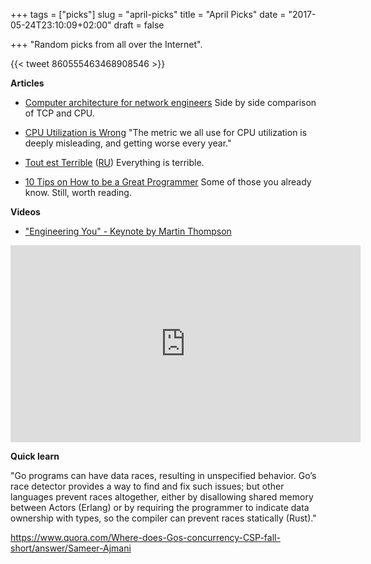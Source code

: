 +++
tags = ["picks"]
slug = "april-picks"
title = "April Picks"
date = "2017-05-24T23:10:09+02:00"
draft = false

+++
"Random picks from all over the Internet".

<!--more-->

{{< tweet 860555463468908546 >}}

**Articles**

* [Computer architecture for network engineers](https://github.com/lukego/blog/issues/18)
  Side by side comparison of TCP and CPU.

* [CPU Utilization is Wrong](http://www.brendangregg.com/blog/2017-05-09/cpu-utilization-is-wrong.html)
  "The metric we all use for CPU utilization is deeply misleading, and getting worse every year."

* [Tout est Terrible](http://ferd.ca/tout-est-terrible.html) ([RU](https://habrahabr.ru/company/mailru/blog/327264/))
  Everything is terrible.

* [10 Tips on How to be a Great Programmer](https://blog.jooq.org/2017/05/09/10-tips-on-how-to-be-a-great-programmer/)
  Some of those you already know. Still, worth reading.

**Videos**

* ["Engineering You" - Keynote by Martin Thompson](https://www.youtube.com/watch?v=cJDcPeQG7Bw)

<iframe width="560" height="315" src="https://www.youtube.com/embed/cJDcPeQG7Bw" frameborder="0" allowfullscreen></iframe>

**Quick learn**

"Go programs can have data races, resulting in unspecified behavior. Go’s race
detector provides a way to find and fix such issues; but other languages
prevent races altogether, either by disallowing shared memory between Actors
(Erlang) or by requiring the programmer to indicate data ownership with types,
so the compiler can prevent races statically (Rust)."

https://www.quora.com/Where-does-Gos-concurrency-CSP-fall-short/answer/Sameer-Ajmani
